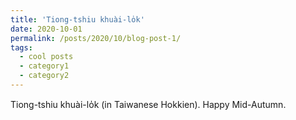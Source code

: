 ```yaml
---
title: 'Tiong-tshiu khuài-lo̍k'
date: 2020-10-01
permalink: /posts/2020/10/blog-post-1/
tags:
  - cool posts
  - category1
  - category2
---
```


Tiong-tshiu khuài-lo̍k (in Taiwanese Hokkien). Happy Mid-Autumn.
